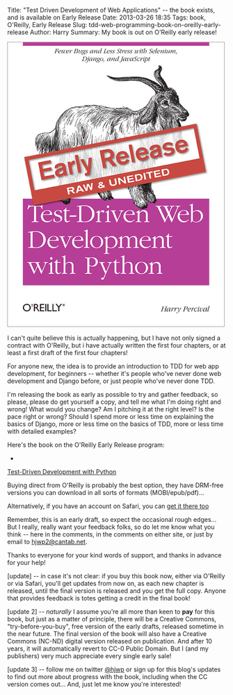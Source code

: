 Title: "Test Driven Development of Web Applications" -- the book exists, and is available on Early Release
Date: 2013-03-26 18:35
Tags: book, O'Reilly, Early Release
Slug: tdd-web-programming-book-on-oreilly-early-release
Author: Harry
Summary: My book is out on O'Reilly early release!


![Front cover of book](/static/images/new_goat_cover_lrg.jpg)

I can't quite believe this is actually happening, but I have not only signed a contract with O'Reilly, but i have actually written the first four chapters, or at least a first draft of the first four chapters!

For anyone new, the idea is to provide an introduction to TDD for web app development, for beginners -- whether it's people who've never done web development and Django before, or just people who've never done TDD.

I'm releasing the book as early as possible to try and gather feedback, so please, please do get yourself a copy, and tell me what I'm doing right and wrong!  What would you change?  Am I pitching it at the right level?  Is the pace right or wrong? Should I spend more or less time on explaining the basics of Django, more or less time on the basics of TDD, more or less time with detailed examples?

Here's the book on the O'Reilly Early Release program:

* <a href="http://www.kqzyfj.com/click-7079286-11260198?url=http%3A%2F%2Fshop.oreilly.com%2Fproduct%2F0636920029533.do%3Fcmp%3Daf-code-book-product_cj_9781449367794_%7BPID%7D&cjsku=0636920029533" target="_top">
Test-Driven Development with Python</a><img src="http://www.awltovhc.com/image-7079286-11260198" width="1" height="1" border="0"/>

Buying direct from O'Reilly is probably the best option, they have DRM-free versions you can download in all sorts of formats (MOBI/epub/pdf)...

Alternatively, if you have an account on Safari, you can [get it there too](http://my.safaribooksonline.com/9781449365141)

Remember, this is an early draft, so expect the occasional rough edges... But I really, really want your feedback folks, so do let me know what you think -- here in the comments, in the comments on either site, or just by email to [hjwp2@cantab.net](mailto:hjwp2@cantab.net).  

Thanks to everyone for your kind words of support, and thanks in advance for your help!

[update] -- in case it's not clear:  if you buy this book now, either via O'Reilly or via Safari, you'll get updates from now on, as each new chapter is released, until the final version is released and you get the full copy.  Anyone that provides feedback is totes getting a credit in the final book!

[update 2] -- *naturally* I assume you're all more than keen to **pay** for this book, but just as a matter of principle, there will be a Creative Commons, "try-before-you-buy", free version of the early drafts, released sometime in the near future.  The final version of the book will also have a Creative Commons (NC-ND) digital version released on publication.  And after 10 years, it will automatically revert to CC-0 Public Domain. But I (and my publishers) very much appreciate every single early sale!

[update 3] -- follow me on twitter [@hjwp](https://twitter.com/hjwp) or sign up for this blog's updates to find out more about progress with the book, including when the CC version comes out... And, just let me know you're interested!


